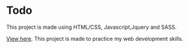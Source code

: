 # Todo

This project is made using HTML/CSS, Javascript,Jquery and SASS.

[View here](https://codija.github.io/Todo/).
This project is made to practice my web development skills.
